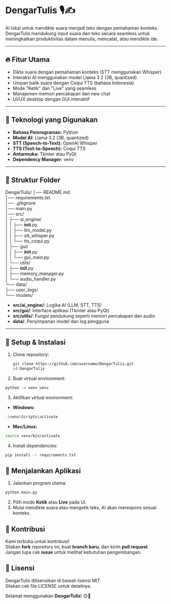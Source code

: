 # DengarTulis 🎙️✍️  
AI lokal untuk mendikte suara menjadi teks dengan pemahaman konteks.  
DengarTulis mendukung input suara dan teks secara seamless untuk meningkatkan produktivitas dalam menulis, mencatat, atau mendikte ide.  

---

## 🔥 Fitur Utama
- Dikte suara dengan pemahaman konteks (STT menggunakan Whisper)
- Interaksi AI menggunakan model Llama 3.2 (3B, quantized)
- Umpan balik suara dengan Coqui TTS (bahasa Indonesia)
- Mode "Ketik" dan "Live" yang seamless
- Manajemen memori percakapan dan new chat
- UI/UX desktop dengan GUI interaktif

---

## 🚀 Teknologi yang Digunakan
- **Bahasa Pemrograman:** Python  
- **Model AI:** Llama 3.2 (3B, quantized)  
- **STT (Speech-to-Text):** OpenAI Whisper  
- **TTS (Text-to-Speech):** Coqui TTS  
- **Antarmuka:** Tkinter atau PyQt  
- **Dependency Manager:** venv  

---

## 📂 Struktur Folder
DengarTulis/
│── README.md  
│── requirements.txt  
│── .gitignore  
│── main.py  
│── src/  
│   ├── ai_engine/  
│   │   ├── __init__.py  
│   │   ├── llm_model.py  
│   │   ├── stt_whisper.py  
│   │   └── tts_coqui.py  
│   ├── gui/  
│   │   ├── __init__.py  
│   │   └── gui_main.py  
│   └── utils/  
│       ├── __init__.py  
│       ├── memory_manager.py  
│       └── audio_handler.py  
└── data/  
    ├── user_logs/  
    └── models/  

- **src/ai_engine/**: Logika AI (LLM, STT, TTS)  
- **src/gui/**: Interface aplikasi (Tkinter atau PyQt)  
- **src/utils/**: Fungsi pendukung seperti memori percakapan dan audio  
- **data/**: Penyimpanan model dan log pengguna  

---

## 🔧 Setup & Instalasi
1. Clone repository:
   ```bash
   git clone https://github.com/username/DengarTulis.git
   cd DengarTulis
   ```
 2. Buat virtual environment:  
 ```bash  
 python -m venv venv  
 ```  

 3. Aktifkan virtual environment:  
 - **Windows:**  
 ```bash  
 .\venv\Scripts\activate  
 ```  
 - **Mac/Linux:**  
 ```bash  
 source venv/bin/activate  
 ```  

 4. Install dependencies:  
 ```bash  
 pip install -r requirements.txt  
 ```  

 ## 🚀 Menjalankan Aplikasi  
 1. Jalankan program utama:  
 ```bash  
 python main.py  
 ```  
 2. Pilih mode **Ketik** atau **Live** pada UI.  
 3. Mulai mendikte suara atau mengetik teks, AI akan merespons sesuai konteks.  

 ## 🤝 Kontribusi  
 Kami terbuka untuk kontribusi!  
 Silakan **fork** repository ini, buat **branch baru**, dan kirim **pull request**.  
 Jangan lupa cek **issue** untuk melihat kebutuhan pengembangan.  

 ## 📜 Lisensi  
 DengarTulis dilisensikan di bawah lisensi MIT.  
 Silakan cek file LICENSE untuk detailnya.    

 Selamat menggunakan **DengarTulis**! 😊🚀  
